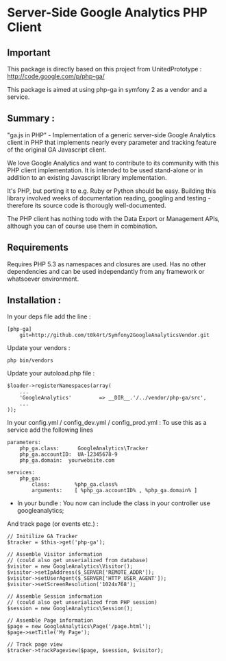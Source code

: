 # Server-Side Google Analytics PHP Client

## Important  
This package is directly based on this project from UnitedPrototype : http://code.google.com/p/php-ga/ 

This package is aimed at using php-ga in symfony 2 as a vendor and a service.


## Summary :
"ga.js in PHP" - Implementation of a generic server-side Google Analytics client in PHP that implements nearly every parameter and tracking feature of the original GA Javascript client.

We love Google Analytics and want to contribute to its community with this PHP client implementation. It is intended to be used stand-alone or in addition to an existing Javascript library implementation.

It's PHP, but porting it to e.g. Ruby or Python should be easy. Building this library involved weeks of documentation reading, googling and testing - therefore its source code is thorougly well-documented.

The PHP client has nothing todo with the Data Export or Management APIs, although you can of course use them in combination.

## Requirements

Requires PHP 5.3 as namespaces and closures are used. Has no other dependencies and can be used independantly from any framework or whatsoever environment.

## Installation :

In your deps file add the line :

    [php-ga]
        git=http://github.com/t0k4rt/Symfony2GoogleAnalyticsVendor.git

Update your vendors :

    php bin/vendors
    
Update your autoload.php file :

    $loader->registerNamespaces(array(
        ...
        'GoogleAnalytics'         => __DIR__.'/../vendor/php-ga/src',
        ...
    ));
    
In your config.yml / config_dev.yml / config_prod.yml :
To use this as a service add the following lines

    parameters:
        php_ga.class:      GoogleAnalytics\Tracker
        php_ga.accountID:  UA-12345678-9
        php_ga.domain:  yourwebsite.com

    services:
        php_ga:
            class:        %php_ga.class%
            arguments:    [ %php_ga.accountID% , %php_ga.domain% ]
        
        
* In your bundle :
You now can include the class in your controller 
    use googleanalytics;

And track page (or events etc.) :

    // Initilize GA Tracker
    $tracker = $this->get('php-ga');
    
    // Assemble Visitor information
    // (could also get unserialized from database)
    $visitor = new GoogleAnalytics\Visitor();
    $visitor->setIpAddress($_SERVER['REMOTE_ADDR']);
    $visitor->setUserAgent($_SERVER['HTTP_USER_AGENT']);
    $visitor->setScreenResolution('1024x768');
    
    // Assemble Session information
    // (could also get unserialized from PHP session)
    $session = new GoogleAnalytics\Session();
    
    // Assemble Page information
    $page = new GoogleAnalytics\Page('/page.html');
    $page->setTitle('My Page');
    
    // Track page view
    $tracker->trackPageview($page, $session, $visitor);
    



        
        

